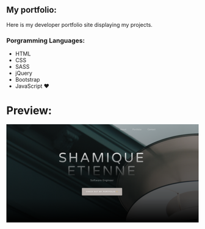 ## My portfolio: 
Here is my developer portfolio site displaying my projects.

### Porgramming Languages:
- HTML
- CSS
- SASS
- jQuery
- Bootstrap
- JavaScript ❤️ 

# Preview:
![preview](assets/img/preview.png)


